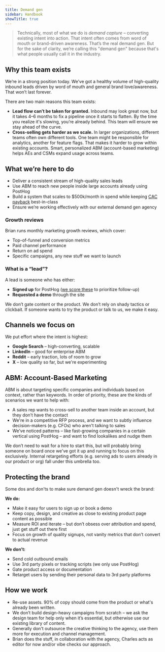 ```yaml
---
title: Demand gen
sidebar: Handbook
showTitle: true
---
```


> Technically, most of what we do is *demand capture* – converting existing intent into action. That intent often comes from word of mouth or brand-driven awareness. That’s the real demand gen. But for the sake of clarity, we’re calling this "demand gen" because that's what people usually call it in the industry.

## Why this team exists

We’re in a strong position today. We’ve got a healthy volume of high-quality inbound leads driven by word of mouth and general brand love/awareness. That won’t last forever.

There are two main reasons this team exists:

- **Lead flow can’t be taken for granted.** Inbound may look great now, but it takes 4–6 months to fix a pipeline once it starts to flatten. By the time you realize it's slowing, you’re already behind. This team will ensure we stay ahead of the curve.
- **Cross-selling gets harder as we scale.** In larger organizations, different teams often own different tools. One team might be responsible for analytics, another for feature flags. That makes it harder to grow within existing accounts. Smart, personalized ABM (account-based marketing) helps AEs and CSMs expand usage across teams.

## What we’re here to do

- Deliver a consistent stream of high-quality sales leads  
- Use ABM to reach new people inside large accounts already using PostHog  
- Build a system that scales to $500k/month in spend while keeping [CAC payback](https://stripe.com/gb/resources/more/what-is-the-cac-payback-period) best-in-class
- Ensure we’re working effectively with our external demand gen agency 

### Growth reviews

Brian runs monthly marketing growth reviews, which cover:

- Top-of-funnel and conversion metrics
- Paid channel performance
- Return on ad spend
- Specific campaigns, any new stuff we want to launch

### What is a “lead”?

A lead is someone who has either:

- **Signed up** for PostHog ([we score these](/growth/sales/lead-scoring) to prioritize follow-up)  
- **Requested a demo** through the site  

We don’t gate content or the product. We don’t rely on shady tactics or clickbait. If someone wants to try the product or talk to us, we make it easy.

## Channels we focus on

We put effort where the intent is highest:

- **Google Search** – high-converting, scalable  
- **LinkedIn** – good for enterprise ABM  
- **Reddit** – early traction, lots of room to grow  
- **X** – low quality so far, but we're experimenting

## ABM: Account-Based Marketing

ABM is about targeting specific companies and individuals based on context, rather than keywords. In order of priority, these are the kinds of scenarios we want to help with:

- A sales rep wants to cross-sell to another team inside an account, but they don’t have the contact  
- We're in a competitive RFP process, and we want to subtly influence decision-makers (e.g. CFOs) who aren't talking to sales  
- We’ve noticed patterns – like fast-growing companies in a certain vertical using PostHog – and want to find lookalikes and nudge them  

We don’t need to wait for a hire to start this, but will probably bring someone on board once we've got it up and running to focus on this exclusively. Internal retargeting efforts (e.g. serving ads to users already in our product or org) fall under this umbrella too.

## Protecting the brand

Some dos and don'ts to make sure demand gen doesn't wreck the brand:

**We do:**

- Make it easy for users to sign up or book a demo  
- Keep copy, design, and creative as close to existing product page content as possible
- Measure ROI and iterate – but don’t obsess over attribution and spend, just get stuff out there first 
- Focus on growth of quality signups, not vanity metrics that don't convert to actual revenue

**We don’t:**

- Send cold outbound emails  
- Use 3rd party pixels or tracking scripts (we only use PostHog)  
- Gate product access or documentation  
- Retarget users by sending their personal data to 3rd party platforms 

## How we work

- Re-use assets. 90% of copy should come from the product or what's already been written.
- We don’t build design-heavy campaigns from scratch – we ask the design team for help only when it’s essential, but otherwise use our existing library of content.
- Generally don't outsource the creative thinking to the agency, use them more for execution and channel management. 
- Brian does the stuff, in collaboration with the agency, Charles acts as editor for now and/or vibe checks our approach. 
